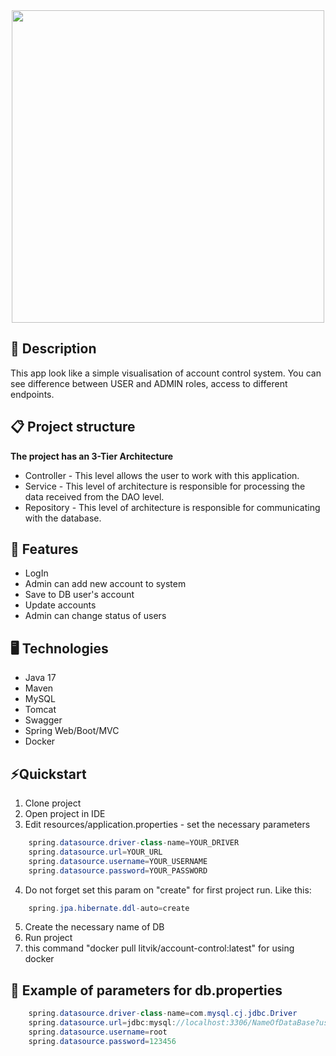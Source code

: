 <div id="header" align="center">
  <img src="api/src/main/resources/images-for-readme/secure-social-media-password-credential-account-management.png" width="500"/>
</div>

## 📖 Description
This app look like a simple visualisation of account control system.
You can see difference between USER and ADMIN roles, access to different endpoints.


## 📋 Project structure
**The project has an 3-Tier Architecture**
- Controller - This level allows the user to work with this application.
- Service - This level of architecture is responsible for processing the data received from the DAO level.
- Repository - This level of architecture is responsible for communicating with the database.

## 🎯 Features
- LogIn
- Admin can add new account to system
- Save to DB user's account
- Update accounts
- Admin can change status of users

## 🖥️ Technologies
- Java 17
- Maven
- MySQL
- Tomcat
- Swagger
- Spring Web/Boot/MVC
- Docker

## ⚡️Quickstart
1. Clone project
2. Open project in IDE
3. Edit resources/application.properties - set the necessary parameters
``` java
    spring.datasource.driver-class-name=YOUR_DRIVER
    spring.datasource.url=YOUR_URL
    spring.datasource.username=YOUR_USERNAME
    spring.datasource.password=YOUR_PASSWORD
```
4. Do not forget set this param on "create" for first project run. Like this:
``` java
    spring.jpa.hibernate.ddl-auto=create
```
5. Create the necessary name of DB
6. Run project
7. this command "docker pull litvik/account-control:latest" for using docker

## 👀 Example of parameters for db.properties
``` java
    spring.datasource.driver-class-name=com.mysql.cj.jdbc.Driver
    spring.datasource.url=jdbc:mysql://localhost:3306/NameOfDataBase?useUnicode=true&serverTimezone=UTC
    spring.datasource.username=root
    spring.datasource.password=123456
```
